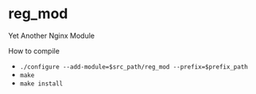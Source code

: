 # reg_mod
Yet Another Nginx Module

How to compile
- `./configure --add-module=$src_path/reg_mod --prefix=$prefix_path`
- `make`
- `make install`
